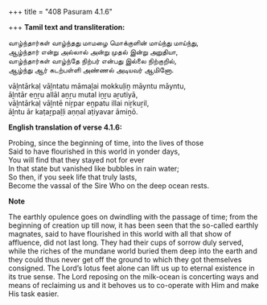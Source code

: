 +++
title = "408 Pasuram 4.1.6"

+++
**Tamil text and transliteration:**

வாழ்ந்தார்கள் வாழ்ந்தது மாமழை மொக்குளின் மாய்ந்து மாய்ந்து,  
ஆழ்ந்தார் என்று அல்லால் அன்று முதல் இன்று அறுதியா,  
வாழ்ந்தார்கள் வாழ்ந்தே நிற்பர் என்பது இல்லை நிற்குறில்,  
ஆழ்ந்து ஆர் கடற்பள்ளி அண்ணல் அடியவர் ஆமினோ.

vāḻntārkaḷ vāḻntatu māmaḻai mokkuḷiṉ māyntu māyntu,  
āḻntār eṉṟu allāl aṉṟu mutal iṉṟu aṟutiyā,  
vāḻntārkaḷ vāḻntē niṟpar eṉpatu illai niṟkuṟil,  
āḻntu ār kaṭaṟpaḷḷi aṇṇal aṭiyavar āmiṉō.

**English translation of verse 4.1.6:**

Probing, since the beginning of time, into the lives of those  
Said to have flourished in this world in yonder days,  
You will find that they stayed not for ever  
In that state but vanished like bubbles in rain water;  
So then, if you seek life that truly lasts,  
Become the vassal of the Sire Who on the deep ocean rests.

**Note**

The earthly opulence goes on dwindling with the passage of time; from the beginning of creation up till now, it has been seen that the so-called earthly magnates, said to have flourished in this world with all that show of affluence, did not last long. They had their cups of sorrow duly served, while the riches of the mundane world buried them deep into the earth and they could thus never get off the ground to which they got themselves consigned. The Lord’s lotus feet alone can lift us up to eternal existence in its true sense. The Lord reposing on the milk-ocean is concerting ways and means of reclaiming us and it behoves us to co-operate with Him and make His task easier.


